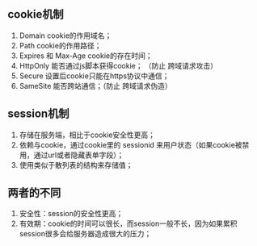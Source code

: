 
## cookie机制
1. Domain cookie的作用域名；
2. Path cookie的作用路径；
3. Expires 和 Max-Age cookie的存在时间；
4. HttpOnly 能否通过js脚本获得cookie； （防止 跨域请求攻击）
5. Secure 设置后cookie只能在https协议中通信；
6. SameSite 能否跨站通信；（防止 跨域请求伪造）

## session机制
1. 存储在服务端，相比于cookie安全性更高；
2. 依赖与cookie，通过cookie里的 sessionid 来用户状态（如果cookie被禁用，通过url或者隐藏表单字段）；
3. 使用类似于散列表的结构来存储值；

## 两者的不同
1. 安全性：session的安全性更高；
2. 有效期：cookie的时间可以很长，而session一般不长，因为如果累积session很多会给服务器造成很大的压力；
